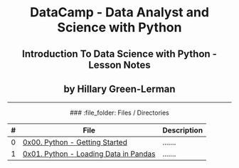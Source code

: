 <h1 align="center">DataCamp - Data Analyst and Science with Python </h1>

<h2 align="center">Introduction To Data Science with Python - Lesson Notes </h2>

<h2 align="center">by Hillary Green-Lerman </h2>

---
<p align="center">
### :file_folder: Files / Directories

#|File|Description
---|---|---
0|[0x00. Python - Getting Started](./0x00-getting_started)|.......
1|[0x01. Python - Loading Data in Pandas](./0x01-load_data_pandas)|.......
</p>
